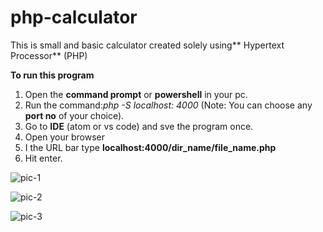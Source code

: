 # php-calculator
This is small and basic calculator created solely using** Hypertext Processor** (PHP)

**To run this program**

1. Open the **command prompt** or **powershell** in your pc.
2. Run the command:*php -S localhost: 4000* (Note: You can choose any **port no** of your choice).
3. Go to **IDE** (atom or vs code) and sve the program once.
4. Open your browser
5. I the URL bar type **localhost:4000/dir_name/file_name.php**
6. Hit enter.


![pic-1](https://github.com/rks-031/php-calculator/assets/103258259/2da4b461-7644-457e-a151-a7acc9d245db)

![pic-2](https://github.com/rks-031/php-calculator/assets/103258259/1c8178b3-7f82-4b4d-9617-19d073b1352d)

![pic-3](https://github.com/rks-031/php-calculator/assets/103258259/25bfffdb-43f2-4c2a-a6c3-45f9629e5b02)
